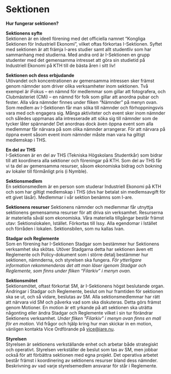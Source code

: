 # Sektionen

__Hur fungerar sektionen?__

__Sektionens syfte__      
Sektionen är en ideell förening med det officiella namnet “Kongliga Sektionen för Industriell Ekonomi”, vilket oftas förkortas I-Sektionen. Syftet med sektionen är att främja I-ares studier samt allt studentliv som har sammanhang med studierna. Med andra ord är I-Sektionen en grupp studenter med det gemensamma intresset att göra sin studietid på Industriell Ekonomi på KTH till de bästa åren i sitt liv!


__Sektionen och dess erbjudande__   
Utövandet och koncentrationen av gemensamma intressen sker främst genom nämnder som driver olika verksamheter inom sektionen. Två exempel är iFokus – en nämnd för medlemmar som gillar att fotografera, och Clubmästeriet (CMi) – en nämnd för folk som gillar att anordna pubar och fester. Alla våra nämnder finnes under fliken “Nämnder” på menyn ovan. Som medlem av I-Sektionen får man söka till nämnder och förhoppningsvis vara med och engagera sig. Många aktiviteter och event sker inom nämnder och således uppmanas alla intresserade att söka sig till nämnder som de tycker låter spännande! Det anordnas dock även öppna event som alla medlemmar får närvara på som olika nämnder arrangerar. För att närvara på öppna event såsom event inom nämnder måste man vara ha giltigt medlemskap i THS.


__En del av THS__   
I-Sektionen är en del av THS (Tekniska Högskolans Studentkår) som bidrar till att koordinera alla sektioner och föreningar på KTH. Som del av THS får vi ta del av gemensamma resurser, såsom ekonomiska bidrag och bokning av lokaler till förmånligt pris (i Nymble).


__Sektionsmedlem__  
En sektionsmedlem är en person som studerar Industriell Ekonomi på KTH och som har giltigt medlemskap i THS (dvs har betalat sin medlemsavgift för ett givet läsår). Medlemmar i vår sektion benämns som I-are.


__Sektionens resurser__ 
Sektionens nämnder och medlemmar får utnyttja sektionens gemensamma resurser för att driva sin verksamhet. Resurserna är materiella såväl som ekonomiska. Våra materiella tillgångar består främst utav: Sektionslokalen, Istället. Förkortas till Issy. Alla egendomar i Istället och förråden i lokalen. Sektionsbilen, som nu kallas Ivan.


__Stadgar och Reglemente__  
Som en förening har I-Sektionen Stadgar som bestämmer hur Sektionens verksamhet ska skötas. Utöver Stadgarna detta har sektionen även ett Reglemente och Policy-dokument som i större detalj bestämmer hur sektionen, nämnderna, och styrelsen ska fungera. *För ytterligare information rekommenderas det att man läser igenom Stadgar och Reglemente, som finns under fliken “Filarkiv” i menyn ovan.*


__Sektionsmötet__   
Sektionsmötet, oftast förkortat SM, är I-Sektionens högst beslutande organ. Ändringar i Stadgar och Reglemente, beslut om hur framtiden för sektionen ska se ut, och så vidare, beslutas av SM. Alla sektionsmedlemmar har rätt att närvara vid SM och påverka vad som ska diskuteras. Detta görs främst genom Motioner. En motion är ett yrkande på att sektionen ska uträtta någonting eller ändra Stadgar och Reglemente vilket i sin tur förändrar Sektionens verksamhet. *Under fliken “Filarkiv” i menyn ovan finns en mall för en motion.* Vid frågor och hjälp kring hur man skickar in en motion, vänligen kontakta Vice Ordförande på vice@iare.nu.

__Styrelsen__   
Styrelsen är sektionens verkställande enhet och arbetar både strategiskt och operativt. Styrelsen verkställer de beslut som tas av SM, men jobbar också för att förbättra sektionen med egna projekt. Det operativa arbetet består främst i koordinering av sektionens resurser bland dess nämnder. Beskrivning av vad varje styrelsemedlem ansvarar för står i Reglemente. 
